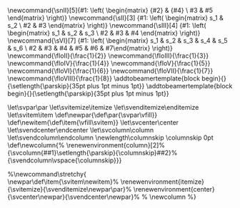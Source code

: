 \newcommand{\snII}[5]{#1: \left( \begin{matrix} {#2} & {#4} \\ #3 & #5 \end{matrix} \right)}
\newcommand{\sII}[3] {#1: \left( \begin{matrix} s_1 & s_2 \\ #2 & #3 \end{matrix} \right)}
\newcommand{\sIII}[4] {#1: \left( \begin{matrix} s_1 & s_2 & s_3 \\ #2 & #3 & #4 \end{matrix} \right)}
\newcommand{\sVI}[7] {#1: \left( \begin{matrix} s_1 & s_2 & s_3 & s_4 & s_5 & s_6 \\ #2 & #3 & #4 & #5 & #6 & #7\end{matrix} \right)}
\newcommand{\fIoII}{\frac{1}{2}}
\newcommand{\fIoIII}{\frac{1}{3}}
\newcommand{\fIoIV}{\frac{1}{4}}
\newcommand{\fIoV}{\frac{1}{5}}
\newcommand{\fIoVI}{\frac{1}{6}}
\newcommand{\fIoVII}{\frac{1}{7}}
\newcommand{\fIoVIII}{\frac{1}{8}}
\addtobeamertemplate{block begin}{}{\setlength{\parskip}{35pt plus 1pt minus 1pt}}
\addtobeamertemplate{block begin}{}{\setlength{\parskip}{35pt plus 1pt minus 1pt}}

\let\svpar\par
\let\svitemize\itemize
\let\svenditemize\enditemize
\let\svitem\item
\def\newpar{\def\par{\svpar\vfill}}
\def\newitem{\def\item{\vfill\svitem}}
\let\svcenter\center
\let\svendcenter\endcenter
\let\svcolumn\column
\let\svendcolumn\endcolumn
\newlength\columnskip
\columnskip 0pt
\def\newcolumn{%
  \renewenvironment{column}[2]%
    {\svcolumn{##1}\setlength{\parskip}{\columnskip}##2}%
    {\svendcolumn\vspace{\columnskip}}}

%\newcommand\stretchy{\
  \newpar\def\item{\svitem\newitem}%
  \renewenvironment{itemize}{\svitemize}{\svenditemize\newpar\par}%
  \renewenvironment{center}{\svcenter\newpar}{\svendcenter\newpar}%
%  \newcolumn
%}
